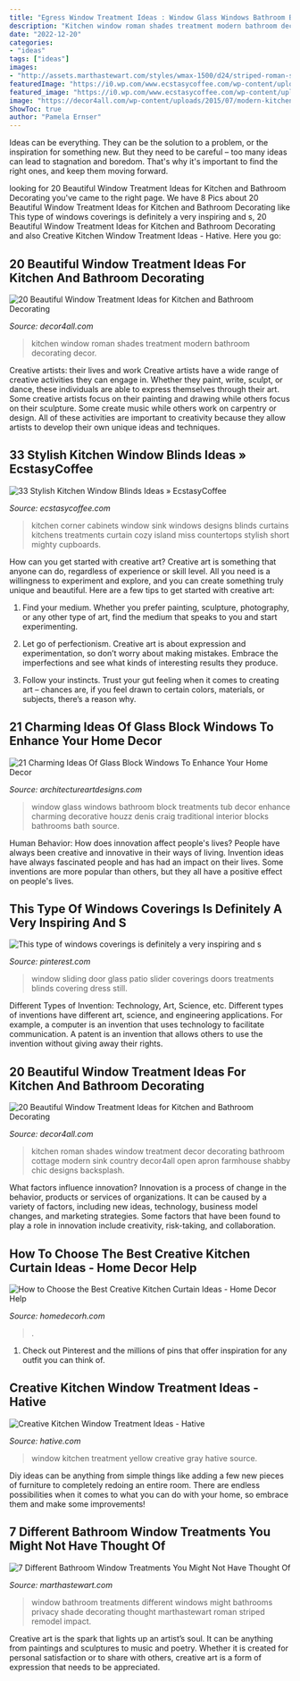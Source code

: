 ```yaml
---
title: "Egress Window Treatment Ideas : Window Glass Windows Bathroom Block Treatments Tub Decor Enhance Charming Decorative Houzz Denis Craig Traditional Interior Blocks Bathrooms Bath Source"
description: "Kitchen window roman shades treatment modern bathroom decorating decor"
date: "2022-12-20"
categories:
- "ideas"
tags: ["ideas"]
images:
- "http://assets.marthastewart.com/styles/wmax-1500/d24/striped-roman-shade-1027/striped-roman-shade-1027.jpg?itok=OKkOVylv"
featuredImage: "https://i0.wp.com/www.ecstasycoffee.com/wp-content/uploads/2016/10/Small-but-Mighty.jpg?resize=550%2C733"
featured_image: "https://i0.wp.com/www.ecstasycoffee.com/wp-content/uploads/2016/10/Small-but-Mighty.jpg?resize=550%2C733"
image: "https://decor4all.com/wp-content/uploads/2015/07/modern-kitchen-decor-roman-shades-window-treatment-ideas-4.jpg"
ShowToc: true
author: "Pamela Ernser"
---
```



Ideas can be everything. They can be the solution to a problem, or the inspiration for something new. But they need to be careful – too many ideas can lead to stagnation and boredom. That's why it's important to find the right ones, and keep them moving forward.

	

		
looking for 20 Beautiful Window Treatment Ideas for Kitchen and Bathroom Decorating you've came to the right page. We have 8 Pics about 20 Beautiful Window Treatment Ideas for Kitchen and Bathroom Decorating like This type of windows coverings is definitely a very inspiring and s, 20 Beautiful Window Treatment Ideas for Kitchen and Bathroom Decorating and also Creative Kitchen Window Treatment Ideas - Hative. Here you go:
		
    
## 20 Beautiful Window Treatment Ideas For Kitchen And Bathroom Decorating

<img loading=lazy src="https://decor4all.com/wp-content/uploads/2015/07/modern-kitchen-decor-roman-shades-window-treatment-ideas-4.jpg" onerror="this.onerror=null;this.src='https://tse1.mm.bing.net/th?id=OIP.s0mz2bCdMcStkUUikV9rYAAAAA&amp;pid=15.1';" alt="20 Beautiful Window Treatment Ideas for Kitchen and Bathroom Decorating">

_Source: decor4all.com_

>kitchen window roman shades treatment modern bathroom decorating decor. 

	

Creative artists: their lives and work
Creative artists have a wide range of creative activities they can engage in. Whether they paint, write, sculpt, or dance, these individuals are able to express themselves through their art. Some creative artists focus on their painting and drawing while others focus on their sculpture. Some create music while others work on carpentry or design. All of these activities are important to creativity because they allow artists to develop their own unique ideas and techniques.

    
## 33 Stylish Kitchen Window Blinds Ideas » EcstasyCoffee

<img loading=lazy src="https://i0.wp.com/www.ecstasycoffee.com/wp-content/uploads/2016/10/Small-but-Mighty.jpg?resize=550%2C733" onerror="this.onerror=null;this.src='https://tse4.mm.bing.net/th?id=OIP.d899tnIKgHKwGP9C1pEOSgHaJ3&amp;pid=15.1';" alt="33 Stylish Kitchen Window Blinds Ideas » EcstasyCoffee">

_Source: ecstasycoffee.com_

>kitchen corner cabinets window sink windows designs blinds curtains kitchens treatments curtain cozy island miss countertops stylish short mighty cupboards. 

	

How can you get started with creative art?
Creative art is something that anyone can do, regardless of experience or skill level. All you need is a willingness to experiment and explore, and you can create something truly unique and beautiful. Here are a few tips to get started with creative art:
1. Find your medium. Whether you prefer painting, sculpture, photography, or any other type of art, find the medium that speaks to you and start experimenting.

2. Let go of perfectionism. Creative art is about expression and experimentation, so don’t worry about making mistakes. Embrace the imperfections and see what kinds of interesting results they produce.

3. Follow your instincts. Trust your gut feeling when it comes to creating art – chances are, if you feel drawn to certain colors, materials, or subjects, there’s a reason why.

    
## 21 Charming Ideas Of Glass Block Windows To Enhance Your Home Decor

<img loading=lazy src="http://www.architectureartdesigns.com/wp-content/uploads/2016/08/6-58.jpg" onerror="this.onerror=null;this.src='https://tse4.mm.bing.net/th?id=OIP.jIEvwIDlgd6RGMgGJR20EQHaK3&amp;pid=15.1';" alt="21 Charming Ideas Of Glass Block Windows To Enhance Your Home Decor">

_Source: architectureartdesigns.com_

>window glass windows bathroom block treatments tub decor enhance charming decorative houzz denis craig traditional interior blocks bathrooms bath source. 

	

Human Behavior: How does innovation affect people's lives?
People have always been creative and innovative in their ways of living. Invention ideas have always fascinated people and has had an impact on their lives. Some inventions are more popular than others, but they all have a positive effect on people's lives.

    
## This Type Of Windows Coverings Is Definitely A Very Inspiring And S

<img loading=lazy src="https://i.pinimg.com/736x/dd/a9/d7/dda9d7850fd09a0eafa76bffd48a17c3.jpg" onerror="this.onerror=null;this.src='https://tse1.mm.bing.net/th?id=OIP.bDhJeWQPmguMZn9BW8gQ4gHaHa&amp;pid=15.1';" alt="This type of windows coverings is definitely a very inspiring and s">

_Source: pinterest.com_

>window sliding door glass patio slider coverings doors treatments blinds covering dress still. 

	

Different Types of Invention: Technology, Art, Science, etc.
Different types of inventions have different art, science, and engineering applications. For example, a computer is an invention that uses technology to facilitate communication. A patent is an invention that allows others to use the invention without giving away their rights.

    
## 20 Beautiful Window Treatment Ideas For Kitchen And Bathroom Decorating

<img loading=lazy src="https://decor4all.com/wp-content/uploads/2015/07/modern-kitchen-decor-roman-shades-window-treatment-ideas-13.jpg" onerror="this.onerror=null;this.src='https://tse3.mm.bing.net/th?id=OIP.9tM13kkww6EhHM3MJzzv2wHaJ3&amp;pid=15.1';" alt="20 Beautiful Window Treatment Ideas for Kitchen and Bathroom Decorating">

_Source: decor4all.com_

>kitchen roman shades window treatment decor decorating bathroom cottage modern sink country decor4all open apron farmhouse shabby chic designs backsplash. 

	

What factors influence innovation?
Innovation is a process of change in the behavior, products or services of organizations. It can be caused by a variety of factors, including new ideas, technology, business model changes, and marketing strategies.
Some factors that have been found to play a role in innovation include creativity, risk-taking, and collaboration.

    
## How To Choose The Best Creative Kitchen Curtain Ideas - Home Decor Help

<img loading=lazy src="http://www.homedecorh.com/wp-content/uploads/2016/01/Traditional-drapery-window-treatments-kitchen-design-ideas.jpg" onerror="this.onerror=null;this.src='https://tse1.mm.bing.net/th?id=OIP.3ZSOZidszry0PBEjkBAT9AAAAA&amp;pid=15.1';" alt="How to Choose the Best Creative Kitchen Curtain Ideas - Home Decor Help">

_Source: homedecorh.com_

>. 

	

1) Check out Pinterest and the millions of pins that offer inspiration for any outfit you can think of.

    
## Creative Kitchen Window Treatment Ideas - Hative

<img loading=lazy src="https://hative.com/wp-content/uploads/2015/02/kitchen-window-treatments/4-kitchen-window-treatments.jpg" onerror="this.onerror=null;this.src='https://tse1.mm.bing.net/th?id=OIP.tsWdRU0B2GN4jujUtbagAwHaJ4&amp;pid=15.1';" alt="Creative Kitchen Window Treatment Ideas - Hative">

_Source: hative.com_

>window kitchen treatment yellow creative gray hative source. 

	

Diy ideas can be anything from simple things like adding a few new pieces of furniture to completely redoing an entire room. There are endless possibilities when it comes to what you can do with your home, so embrace them and make some improvements!

    
## 7 Different Bathroom Window Treatments You Might Not Have Thought Of

<img loading=lazy src="http://assets.marthastewart.com/styles/wmax-1500/d24/striped-roman-shade-1027/striped-roman-shade-1027.jpg?itok=OKkOVylv" onerror="this.onerror=null;this.src='https://tse2.mm.bing.net/th?id=OIP.nkW-rc4-lXChZUMjGWb6xgHaKh&amp;pid=15.1';" alt="7 Different Bathroom Window Treatments You Might Not Have Thought Of">

_Source: marthastewart.com_

>window bathroom treatments different windows might bathrooms privacy shade decorating thought marthastewart roman striped remodel impact. 

	

Creative art is the spark that lights up an artist’s soul. It can be anything from paintings and sculptures to music and poetry. Whether it is created for personal satisfaction or to share with others, creative art is a form of expression that needs to be appreciated.

